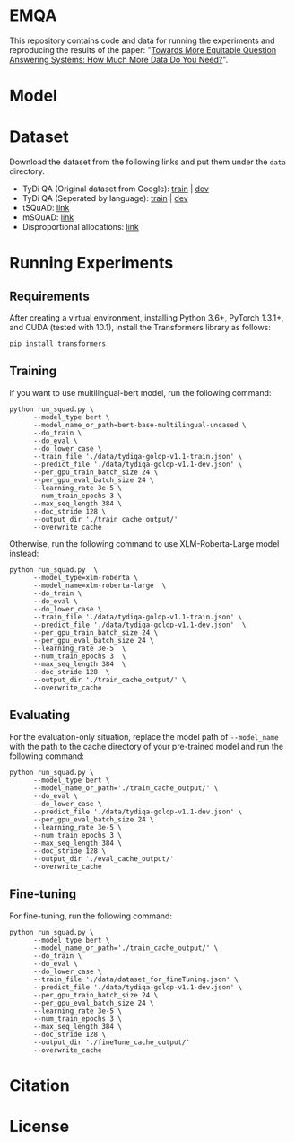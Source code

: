 # EMQA

This repository contains code and data for running the experiments and reproducing the results of the paper: "[Towards More Equitable Question Answering Systems: How Much More Data Do You Need?](link)".

# Model


# Dataset
Download the dataset from the following links and put them under the ```data``` directory.

* TyDi QA (Original dataset from Google): [train](https://storage.googleapis.com/tydiqa/v1.1/tydiqa-goldp-v1.1-train.json) | [dev](https://storage.googleapis.com/tydiqa/v1.1/tydiqa-goldp-v1.1-dev.json)
* TyDi QA (Seperated by language): [train](https://drive.google.com/drive/folders/1AGwrx8pjvLpu2RVK0ezQhpVl9HwGx1eQ?usp=sharing) | [dev](https://drive.google.com/drive/folders/1i13z8soDaEow2B_mL1wrge-Mb8DTyKx7?usp=sharing)
* tSQuAD: [link](https://exchangelabsgmu-my.sharepoint.com/:f:/g/personal/adebnath_masonlive_gmu_edu/EuR5t97u7kJFvPYnAAa5i3oBSpDhMPNfKBTF9rAVwraf0A?e=eXz09n)
* mSQuAD: [link](https://drive.google.com/drive/folders/1vlLgllRZubvQPr4N0Obg0BDH3f-yuLQK?usp=sharing)
* Disproportional allocations: [link](https://drive.google.com/drive/folders/1hTlUlcqd0i2BtiIdhJKUGx1tKFSGPppz?usp=sharing)

# Running Experiments


## Requirements
After creating a virtual environment, installing Python 3.6+, PyTorch 1.3.1+, and CUDA (tested with 10.1), install the Transformers library as follows:
```
pip install transformers
```

## Training
If you want to use multilingual-bert model, run the following command:
```
python run_squad.py \
      --model_type bert \
      --model_name_or_path=bert-base-multilingual-uncased \
      --do_train \
      --do_eval \
      --do_lower_case \
      --train_file './data/tydiqa-goldp-v1.1-train.json' \
      --predict_file './data/tydiqa-goldp-v1.1-dev.json' \
      --per_gpu_train_batch_size 24 \
      --per_gpu_eval_batch_size 24 \
      --learning_rate 3e-5 \
      --num_train_epochs 3 \
      --max_seq_length 384 \
      --doc_stride 128 \
      --output_dir './train_cache_output/'
      --overwrite_cache
```
Otherwise, run the following command to use XLM-Roberta-Large model instead:
```
python run_squad.py  \
      --model_type=xlm-roberta \
      --model_name=xlm-roberta-large  \
      --do_train \
      --do_eval \
      --do_lower_case \
      --train_file './data/tydiqa-goldp-v1.1-train.json' \
      --predict_file './data/tydiqa-goldp-v1.1-dev.json'  \
      --per_gpu_train_batch_size 24 \
      --per_gpu_eval_batch_size 24 \
      --learning_rate 3e-5  \
      --num_train_epochs 3  \
      --max_seq_length 384  \
      --doc_stride 128  \
      --output_dir './train_cache_output/' \
      --overwrite_cache
```

## Evaluating
For the evaluation-only situation, replace the model path of ```--model_name``` with the path to the cache directory of your pre-trained model and run the following command:
```
python run_squad.py \
      --model_type bert \
      --model_name_or_path='./train_cache_output/' \
      --do_eval \
      --do_lower_case \
      --predict_file './data/tydiqa-goldp-v1.1-dev.json' \
      --per_gpu_eval_batch_size 24 \
      --learning_rate 3e-5 \
      --num_train_epochs 3 \
      --max_seq_length 384 \
      --doc_stride 128 \
      --output_dir './eval_cache_output/'
      --overwrite_cache
```

## Fine-tuning
For fine-tuning, run the following command:
```
python run_squad.py \
      --model_type bert \
      --model_name_or_path='./train_cache_output/' \
      --do_train \
      --do_eval \
      --do_lower_case \
      --train_file './data/dataset_for_fineTuning.json' \
      --predict_file './data/tydiqa-goldp-v1.1-dev.json' \
      --per_gpu_train_batch_size 24 \
      --per_gpu_eval_batch_size 24 \
      --learning_rate 3e-5 \
      --num_train_epochs 3 \
      --max_seq_length 384 \
      --doc_stride 128 \
      --output_dir './fineTune_cache_output/'
      --overwrite_cache
```


# Citation


# License


